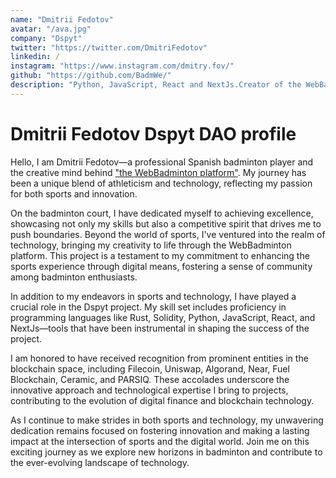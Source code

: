```yaml
---
name: "Dmitrii Fedotov"
avatar: "/ava.jpg"
company: "Dspyt"
twitter: "https://twitter.com/DmitriFedotov"
linkedin: /
instagram: "https://www.instagram.com/dmitry.fov/"
github: "https://github.com/BadmWe/"
description: "Python, JavaScript, React and NextJs.Creator of the WebBadminton project. Spanish badminton player"
---
```


<h1 className="mt-2 text-3xl font-bold tracking-tight text-center text-gray-900 sm:text-4xl">
    Dmitrii Fedotov Dspyt DAO profile
</h1>

<div className="mt-6 max-w-xl text-base leading-7 dark:text-gray-100 text-gray-700 lg:max-w-none">

Hello, I am Dmitrii Fedotov—a professional Spanish badminton player and the creative mind behind ["the WebBadminton platform"](https://twitter.com/WebBadminton4u). My journey has been a unique blend of athleticism and technology, reflecting my passion for both sports and innovation.

On the badminton court, I have dedicated myself to achieving excellence, showcasing not only my skills but also a competitive spirit that drives me to push boundaries. Beyond the world of sports, I've ventured into the realm of technology, bringing my creativity to life through the WebBadminton platform. This project is a testament to my commitment to enhancing the sports experience through digital means, fostering a sense of community among badminton enthusiasts.

In addition to my endeavors in sports and technology, I have played a crucial role in the Dspyt project. My skill set includes proficiency in programming languages like Rust, Solidity, Python, JavaScript, React, and NextJs—tools that have been instrumental in shaping the success of the project.

I am honored to have received recognition from prominent entities in the blockchain space, including Filecoin, Uniswap, Algorand, Near, Fuel Blockchain, Ceramic, and PARSIQ. These accolades underscore the innovative approach and technological expertise I bring to projects, contributing to the evolution of digital finance and blockchain technology.

As I continue to make strides in both sports and technology, my unwavering dedication remains focused on fostering innovation and making a lasting impact at the intersection of sports and the digital world. Join me on this exciting journey as we explore new horizons in badminton and contribute to the ever-evolving landscape of technology.

</div>